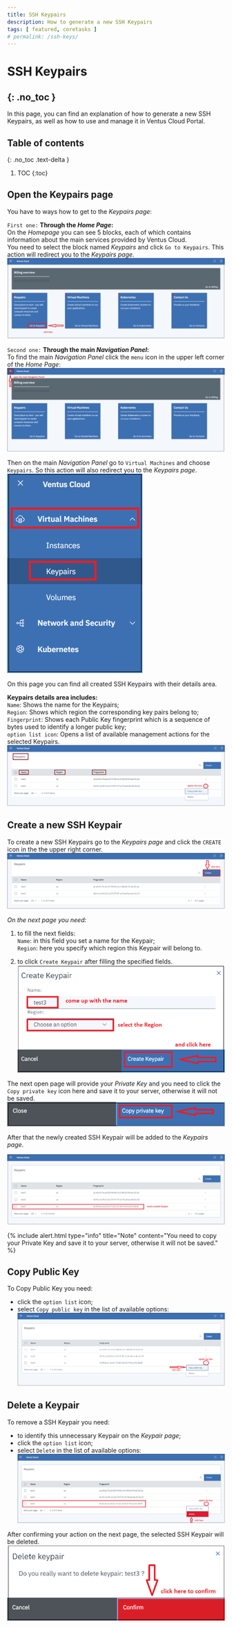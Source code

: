 ```yaml
---
title: SSH Keypairs
description: How to generate a new SSH Keypairs 
tags: [ featured, coretasks ]
# permalink: /ssh-keys/
---
```

# SSH Keypairs
{: .no_toc }
---
In this page, you can find an explanation of how to generate a new SSH Keypairs, as well as how to use and manage it in Ventus Cloud Portal.

## Table of contents
{: .no_toc .text-delta }

1. TOC
{:toc}

## Open the Keypairs page

You have to ways how to get to the *Keypairs page*:

`First one:` **Through the *Home Page*:**    
On the *Homepage* you can see 5 blocks, each of which contains information about the main services provided by Ventus Cloud.    
You need to select the block named *Keypairs* and click `Go to Keypairs`. This action will redirect you to the *Keypairs page*.  
![](../../assets/img/ssh-key/ssh-key0.png)    
   
`Second one:` **Through the main *Navigation Panel*:**  
To find the main *Navigation Panel* click the `menu` icon in the upper left corner of the *Home Page*:    
![](../../assets/img/ssh-key/ssh-key1.png)       

Then on the main *Navigation Panel* go to `Virtual Machines` and choose `Keypairs`. So this action will also redirect you to the *Keypairs page*.    
![](../../assets/img/ssh-key/ssh-key2.png)    


On this page you can find all created SSH Keypairs with their details area.  

**Keypairs details area includes:**   
`Name`: Shows the name for the Keypairs;    
`Region`: Shows which region the corresponding key pairs belong to;    
`Fingerprint`: Shows each Public Key fingerprint which is a sequence of bytes used to identify a longer public key;  
`option list icon`: Opens a list of available management actions for the selected Keypairs.  
![](../../assets/img/ssh-key/ssh-key3.png)    

## Create a new SSH Keypair

To create a new SSH Keypairs go to the *Keypairs page* and  click the `CREATE` icon in the the upper right corner.    
![](../../assets/img/ssh-key/ssh-key4.png)      

*On the next page you need:*  
1) to fill the next fields:   
    `Name`: in this field you set a name for the Keypair;    
    `Region`: here you specify which region this Keypair will belong to.    

2) to click `Create Keypair` after filling the specified fields.  
![](../../assets/img/ssh-key/ssh-key5.png)    

The next open page will provide your *Private Key* and you need to click the `Copy private key` icon here and save it to your server, otherwise it will not be saved.    
![](../../assets/img/ssh-key/ssh-key6.png)  

After that the newly created SSH Keypair will be added to the *Keypairs page*.  

![](../../assets/img/ssh-key/ssh-key7.png) 

{% include alert.html type="info" title="Note" content="You need to copy your Private Key and save it to your server, otherwise it will not be saved." %}

## Copy Public Key

To Copy Public Key you need:  
* click the `option list` icon;  
* select `Copy public key` in the list of available options:  
![](../../assets/img/ssh-key/ssh-key9.png)  

## Delete a Keypair  

To remove a SSH Keypair you need:  
* to identify this unnecessary Keypair on the *Keypair page*;    
* click the `option list` icon;  
* select `Delete` in the list of available options:  
![](../../assets/img/ssh-key/ssh-key8.png)  

After confirming your action on the next page, the selected SSH Keypair will be deleted.  
![](../../assets/img/ssh-key/ssh-key10.png)

